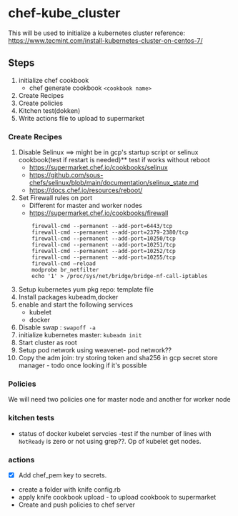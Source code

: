 # chef-kube_cluster
This will be used to initialize a kubernetes cluster
reference: https://www.tecmint.com/install-kubernetes-cluster-on-centos-7/

## Steps
1. initialize chef cookbook
    - chef generate cookbook `<cookbook name>`
2. Create Recipes
3. Create policies
4. Kitchen test(dokken)
5. Write actions file to upload to supermarket

### Create Recipes
1. Disable Selinux ==> might be in gcp's startup script or selinux cookbook(test if restart is needed)** test if works without reboot
    - https://supermarket.chef.io/cookbooks/selinux
    - https://github.com/sous-chefs/selinux/blob/main/documentation/selinux_state.md
    - https://docs.chef.io/resources/reboot/
2. Set Firewall rules on port
    - Different for master and worker nodes
    - https://supermarket.chef.io/cookbooks/firewall
    ```
        firewall-cmd --permanent --add-port=6443/tcp
        firewall-cmd --permanent --add-port=2379-2380/tcp
        firewall-cmd --permanent --add-port=10250/tcp
        firewall-cmd --permanent --add-port=10251/tcp
        firewall-cmd --permanent --add-port=10252/tcp
        firewall-cmd --permanent --add-port=10255/tcp
        firewall-cmd –reload
        modprobe br_netfilter
        echo '1' > /proc/sys/net/bridge/bridge-nf-call-iptables
    ```
3. Setup kubernetes yum pkg repo: template file
4. Install packages kubeadm,docker
5. enable and start the following services
    - kubelet
    - docker
6. Disable swap : `swapoff -a`
7. initialize kubernetes master: `kubeadm init`
8. Start cluster as root
9. Setup pod network using weavenet- pod network??
8. Copy the adm join: try storing token and sha256 in gcp secret store manager - todo once looking if it's possible

### Policies
We will need two policies one for master node and another for worker node

### kitchen tests
- status of docker kubelet servcies
-test if the number of lines with `NotReady` is zero or not using grep??. Op of kubelet get nodes.  

### actions
- [x] Add chef_pem key to secrets.
- create a folder with knife config.rb
- apply knife cookbook upload - to upload cookbook to supermarket
- Create and push policies to chef server
